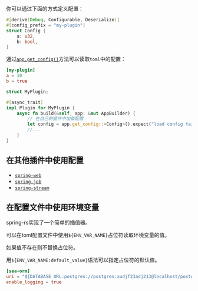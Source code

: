 你可以通过下面的方式定义配置：
```rust
#[derive(Debug, Configurable, Deserialize)]
#[config_prefix = "my-plugin"]
struct Config {
    a: u32,
    b: bool,
}
```

通过[`app.get_config()`](https://docs.rs/spring/latest/spring/app/struct.AppBuilder.html#method.get_config)方法可以读取`toml`中的配置：

```toml
[my-plugin]
a = 10
b = true
```

```rust
struct MyPlugin;

#[async_trait]
impl Plugin for MyPlugin {
    async fn build(&self, app: &mut AppBuilder) {
        // 在自己的插件中加载配置
        let config = app.get_config::<Config>().expect("load config failed");
        //...
    }
}
```

## 在其他插件中使用配置

* [`spring-web`](https://spring-rs.github.io/zh/docs/plugins/spring-web/#du-qu-pei-zhi)
* [`spring-job`](https://spring-rs.github.io/zh/docs/plugins/spring-job/#du-qu-pei-zhi)
* [`spring-stream`](https://spring-rs.github.io/zh/docs/plugins/spring-stream/#du-qu-pei-zhi)

## 在配置文件中使用环境变量

spring-rs实现了一个简单的插值器。

可以在toml配置文件中使用`${ENV_VAR_NAME}`占位符读取环境变量的值。

如果值不存在则不替换占位符。

用`${ENV_VAR_NAME:default_value}`语法可以指定占位符的默认值。

```toml
[sea-orm]
uri = "${DATABASE_URL:postgres://postgres:xudjf23adj213@localhost/postgres}"
enable_logging = true
```